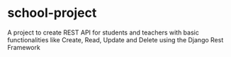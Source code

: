 # school-project

A project to create REST API for students and teachers with basic functionalities like Create, Read, Update and Delete using the Django Rest Framework

